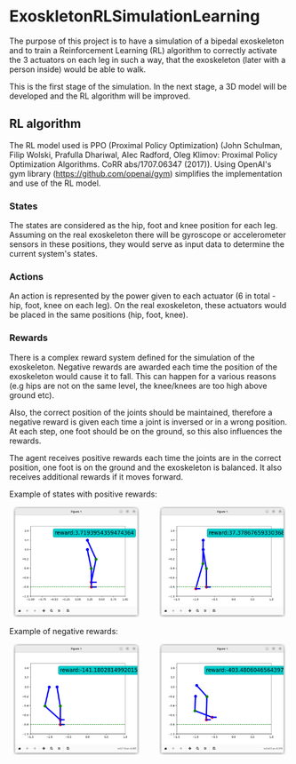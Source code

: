 # ExoskletonRLSimulationLearning

The purpose of this project is to have a simulation of a bipedal exoskeleton and to train a Reinforcement Learning (RL) algorithm to correctly activate the 3 actuators on each leg in such a way, that the exoskeleton (later with a person inside) would be able to walk.

This is the first stage of the simulation. In the next stage, a 3D model will be developed and the RL algorithm will be improved.

## RL algorithm
The RL model used is PPO (Proximal Policy Optimization) (John Schulman, Filip Wolski, Prafulla Dhariwal, Alec Radford, Oleg Klimov:
Proximal Policy Optimization Algorithms. CoRR abs/1707.06347 (2017)). 
Using OpenAI's gym library (https://github.com/openai/gym) simplifies the implementation and use of the RL model.

### States
The states are considered as the hip, foot and knee position for each leg. Assuming on the real exoskeleton there will be gyroscope or accelerometer sensors in these positions, they would serve as input data to determine the current system's states.

### Actions
An action is represented by the power given to each actuator (6 in total - hip, foot, knee on each leg). On the real exoskeleton, these actuators would be placed in the same positions (hip, foot, knee).

### Rewards
There is a complex reward system defined for the simulation of the exoskeleton. Negative rewards are awarded each time the position of the exoskeleton would cause it to fall. This can happen for a various reasons (e.g hips are not on the same level, the knee/knees are too high above ground etc).

Also, the correct position of the joints should be maintained, therefore a negative reward is given each time a joint is inversed or in a wrong position.
At each step, one foot should be on the ground, so this also influences the rewards.

The agent receives positive rewards each time the joints are in the correct position, one foot is on the ground and the exoskeleton is balanced. It also receives additional rewards if it moves forward.

Example of states with positive rewards:

<p align="center">
  <img alt="Light" src="poza1_algorithm_RL_Exoschelet.png" width="45%">
&nbsp; &nbsp; &nbsp; &nbsp;
  <img alt="Dark" src="poza2_algorithm_RL_Exoschelet.png" width="45%">
</p>



Example of negative rewards:

<p align="center">
  <img alt="Light" src="images_negative_Reward/neg_reward1.png" width="45%">
&nbsp; &nbsp; &nbsp; &nbsp;
  <img alt="Dark" src="images_negative_Reward/neg_reward2.png" width="45%">
</p>

